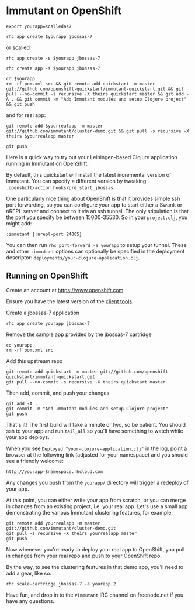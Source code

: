 Immutant on OpenShift
=====================

    export yourapp=scalledas7

    rhc app create $yourapp jbossas-7 
    
or scalled
    
    rhc app create -s $yourapp jbossas-7 
    
    rhc create app -s $yourapp jbossas-7 

    cd $yourapp 
    rm -rf pom.xml src && git remote add quickstart -m master git://github.com/openshift-quickstart/immutant-quickstart.git && git pull --no-commit -s recursive -X theirs quickstart master && git add -A . && git commit -m "Add Immutant modules and setup Clojure project" && git push

and for real app:

    git remote add $yourrealapp -m master git://github.com/immutant/cluster-demo.git && git pull -s recursive -X theirs $yourrealapp master 

    git push

Here is a quick way to try out your Leiningen-based Clojure
application running in Immutant on OpenShift.

By default, this quickstart will install the latest incremental
version of Immutant. You can specify a different version by tweaking
`.openshift/action_hooks/pre_start_jbossas`.

One particularly nice thing about OpenShift is that it provides simple
ssh port forwarding, so you can configure your app to start either a
Swank or nREPL server and connect to it via an ssh tunnel. The only
stipulation is that the port you specify be between 15000-35530. So in
your `project.clj`, you might add:

    :immutant {:nrepl-port 24005}

You can then run `rhc port-forward -a yourapp` to setup your tunnel.
These and other `:immutant` options can optionally be specified in the
deployment descriptor: `deployments/your-clojure-application.clj`.

Running on OpenShift
--------------------

Create an account at https://www.openshift.com

Ensure you have the latest version of the
[client tools](https://www.openshift.com/get-started#cli).

Create a jbossas-7 application

    rhc app create yourapp jbossas-7

Remove the sample app provided by the jbossas-7 cartridge

    cd yourapp
    rm -rf pom.xml src

Add this upstream repo

    git remote add quickstart -m master git://github.com/openshift-quickstart/immutant-quickstart.git
    git pull --no-commit -s recursive -X theirs quickstart master

Then add, commit, and push your changes

    git add -A .
    git commit -m "Add Immutant modules and setup Clojure project"
    git push

That's it! The first build will take a minute or two, so be patient.
You should ssh to your app and run `tail_all` so you'll have something
to watch while your app deploys.

When you see `Deployed "your-clojure-application.clj"` in the log,
point a browser at the following link (adjusted for your namespace)
and you should see a friendly welcome:

    http://yourapp-$namespace.rhcloud.com

Any changes you push from the `yourapp/` directory will trigger a
redeploy of your app.

At this point, you can either write your app from scratch, or you can
merge in changes from an existing project, i.e. your real app. Let's
use a small app demonstrating the various Immutant clustering
features, for example:

    git remote add yourrealapp -m master git://github.com/immutant/cluster-demo.git
    git pull -s recursive -X theirs yourrealapp master
    git push

Now whenever you're ready to deploy your real app to OpenShift, you
pull in changes from your real repo and push to your OpenShift repo.

By the way, to see the clustering features in that demo app, you'll
need to add a gear, like so:

    rhc scale-cartridge jbossas-7 -a yourapp 2

Have fun, and drop in to the `#immutant` IRC channel on freenode.net
if you have any questions.
